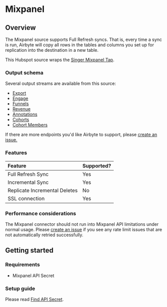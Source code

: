 # Mixpanel

## Overview

The Mixpanel source supports Full Refresh syncs. That is, every time a sync is run, 
Airbyte will copy all rows in the tables and columns you set up for replication into the destination in a new table.

This Hubspot source wraps the [Singer Mixpanel Tap](https://github.com/singer-io/tap-intercom).

### Output schema

Several output streams are available from this source:

* [Export](https://developer.mixpanel.com/docs/exporting-raw-data#section-export-api-reference)
* [Engage](https://developer.mixpanel.com/docs/data-export-api#section-engage)
* [Funnels](https://developer.mixpanel.com/docs/data-export-api#section-funnels)
* [Revenue](https://developer.mixpanel.com/docs/data-export-api#section-hr-span-style-font-family-courier-revenue-span)
* [Annotations](https://developer.mixpanel.com/docs/data-export-api#section-annotations)
* [Cohorts](https://developer.mixpanel.com/docs/cohorts#section-list-cohorts)
* [Cohort Members](https://developer.mixpanel.com/docs/data-export-api#section-engage)

If there are more endpoints you'd like Airbyte to support, please 
[create an issue.](https://github.com/airbytehq/airbyte/issues/new/choose)

### Features

| Feature | Supported? |
| :--- | :--- |
| Full Refresh Sync | Yes |
| Incremental Sync | Yes |
| Replicate Incremental Deletes | No |
| SSL connection | Yes |

### Performance considerations

The Mixpanel connector should not run into Mixpanel API limitations under normal usage. 
Please [create an issue](https://github.com/airbytehq/airbyte/issues) if you see any rate 
limit issues that are not automatically retried successfully.

## Getting started

### Requirements

* Mixpanel API Secret

### Setup guide

Please read [Find API Secret](https://help.mixpanel.com/hc/en-us/articles/115004502806-Find-Project-Token-).
